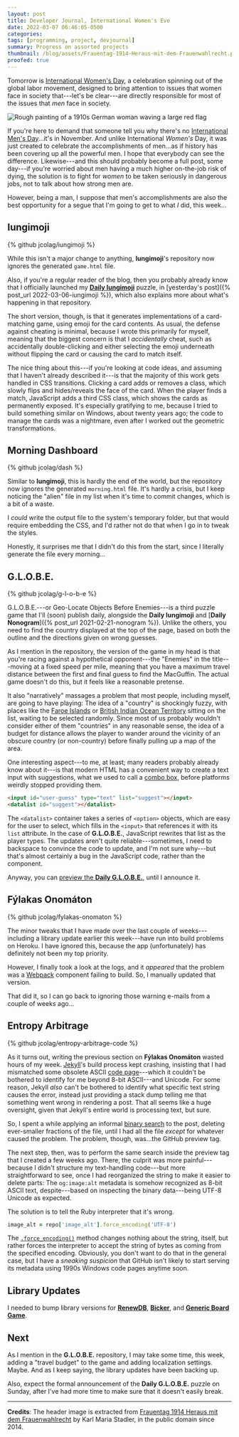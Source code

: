 ```yaml
---
layout: post
title: Developer Journal, International Women's Eve
date: 2022-03-07 06:46:05-0500
categories:
tags: [programming, project, devjournal]
summary: Progress on assorted projects
thumbnail: /blog/assets/Frauentag-1914-Heraus-mit-dem-Frauenwahlrecht.png
proofed: true
---
```


Tomorrow is [International Women's Day](https://en.wikipedia.org/wiki/International_Women%27s_Day), a celebration spinning out of the global labor movement, designed to bring attention to issues that women face in society that---let's be clear---are directly responsible for most of the issues that *men* face in society.

![Rough painting of a 1910s German woman waving a large red flag](/blog/assets/Frauentag-1914-Heraus-mit-dem-Frauenwahlrecht.png "I've seen better rhythmic gymnastics routines...")

If you're here to demand that someone tell you why there's no [International Men's Day](https://en.wikipedia.org/wiki/International_Men's_Day)...it's in November.  And unlike International *Women's* Day, it was just created to celebrate the accomplishments of men...as if history has been covering up all the powerful men.  I hope that everybody can see the difference.  Likewise---and this should probably become a full post, some day---if you're worried about men having a much higher on-the-job risk of dying, the solution is to fight for *women* to be taken seriously in dangerous jobs, not to talk about how strong men are.

However, being a man, I suppose that men's accomplishments are also the best opportunity for a segue that I'm going to get to what *I* did, this week...

## Iungimoji

{% github jcolag/iungimoji %}

While this isn't a major change to anything, **Iungimoji**'s repository now ignores the generated `game.html` file.

Also, if you're a regular reader of the blog, then you probably already know that I officially launched my [**Daily Iungimoji**](/iungimoji) puzzle, in [yesterday's post]({% post_url 2022-03-06-iungimoji %}), which also explains more about what's happening in that repository.

The short version, though, is that it generates implementations of a card-matching game, using emoji for the card contents.  As usual, the defense against cheating is minimal, because I wrote this primarily for myself, meaning that the biggest concern is that I *accidentally* cheat, such as accidentally double-clicking and either selecting the emoji underneath without flipping the card or causing the card to match itself.

The nice thing about this---if you're looking at code ideas, and assuming that I haven't already described it---is that the majority of this work gets handled in CSS transitions.  Clicking a card adds or removes a class, which slowly flips and hides/reveals the face of the card.  When the player finds a match, JavaScript adds a third CSS class, which shows the cards as permanently exposed.  It's especially gratifying to me, because I tried to build something similar on Windows, about twenty years ago; the code to manage the cards was a nightmare, even after I worked out the geometric transformations.

## Morning Dashboard

{% github jcolag/dash %}

Similar to **Iungimoji**, this is hardly the end of the world, but the repository now ignores the generated `morning.html` file.  It's hardly a crisis, but I keep noticing the "alien" file in my list when it's time to commit changes, which is a bit of a waste.

I *could* write the output file to the system's temporary folder, but that would require embedding the CSS, and I'd rather not do that when I go in to tweak the styles.

Honestly, it surprises me that I didn't do this from the start, since I literally generate the file every morning...

## G.L.O.B.E.

{% github jcolag/g-l-o-b-e %}

G.L.O.B.E.---or Geo-Locate Objects Before Enemies---is a third puzzle game that I'll (soon) publish daily, alongside the **Daily Iungimoji** and [**Daily Nonogram**]({% post_url 2021-02-21-nonogram %}).  Unlike the others, you need to find the country displayed at the top of the page, based on both the outline and the directions given on wrong guesses.

As I mention in the repository, the version of the game in my head is that you're racing against a hypothetical opponent---the "Enemies" in the title---moving at a fixed speed per mile, meaning that you have a maximum travel distance between the first and final guess to find the MacGuffin.  The actual game doesn't do this, but it feels like a reasonable pretense.

It also "narratively" massages a problem that most people, including myself, are going to have playing:  The idea of a "country" is shockingly fuzzy, with places like the [Faroe Islands](https://en.wikipedia.org/wiki/Faroe_Islands) or [British Indian Ocean Territory](https://en.wikipedia.org/wiki/British_Indian_Ocean_Territory) sitting on the list, waiting to be selected randomly.  Since most of us probably wouldn't consider either of them "countries" in any reasonable sense, the idea of a budget for distance allows the player to wander around the vicinity of an obscure country (or non-country) before finally pulling up a map of the area.

One interesting aspect---to me, at least; many readers probably already know about it---is that modern HTML has a convenient way to create a text input with suggestions, what we used to call a [combo box](https://en.wikipedia.org/wiki/Combo_box), before platforms weirdly stopped providing them.

```html
<input id="user-guess" type="text" list="suggest"></input>
<datalist id="suggest"></datalist>
```

The `<datalist>` container takes a series of `<option>` objects, which are easy for the user to select, which fills in the `<input>` that references it with its `list` attribute.  In the case of **G.L.O.B.E.**, JavaScript rewrites that list as the player types.  The updates aren't quite reliable---sometimes, I need to backspace to convince the code to update, and I'm not sure why---but that's almost certainly a bug in the JavaScript code, rather than the component.

Anyway, you can [preview the **Daily G.L.O.B.E.**](/globe), until I announce it.

## Fýlakas Onomáton

{% github jcolag/fylakas-onomaton %}

The minor tweaks that I have made over the last couple of weeks---including a library update earlier this week---have run into build problems on Heroku.  I have ignored this, because the app (unfortunately) has definitely not been my top priority.

However, I finally took a look at the logs, and it *appeared* that the problem was a [Webpack](https://webpack.js.org/) component failing to build.  So, I manually updated that version.

That did it, so I can go back to ignoring those warning e-mails from a couple of weeks ago...

## Entropy Arbitrage

{% github jcolag/entropy-arbitrage-code %}

As it turns out, writing the previous section on **Fýlakas Onomáton** wasted hours of my week.  [Jekyll](https://jekyllrb.com/)'s build process kept crashing, insisting that I had mismatched some obsolete ASCII [code page](https://en.wikipedia.org/wiki/Code_page)---which it couldn't be bothered to identify for me beyond 8-bit ASCII---and Unicode.  For some reason, Jekyll *also* can't be bothered to identify what specific text string causes the error, instead just providing a stack dump telling me that something went wrong in rendering a post.  That all seems like a huge oversight, given that Jekyll's entire world is processing text, but sure.

So, I spent a while applying an informal [binary search](https://en.wikipedia.org/wiki/Binary_search_algorithm) to the post, deleting ever-smaller fractions of the file, until I had all the file *except* for whatever caused the problem.  The problem, though, was...the GitHub preview tag.

The next step, then, was to perform the same search inside the preview tag that I created a few weeks ago.  There, the culprit was more painful---because I didn't structure my text-handling code---but more straightforward to see, once I had reorganized the string to make it easier to delete parts:  The `og:image:alt` metadata is somehow recognized as 8-bit ASCII text, despite---based on inspecting the binary data---being UTF-8 Unicode as expected.

The solution is to tell the Ruby interpreter that it's wrong.

```ruby
image_alt = repo['image_alt'].force_encoding('UTF-8')
```

The [`.force_encoding()`](https://en.wikibooks.org/wiki/Ruby_Programming/Encoding) method changes nothing about the string, itself, but rather forces the interpreter to accept the string of bytes as coming from the specified encoding.  Obviously, you don't want to do that in the general case, but I have a *sneaking suspicion* that GitHub isn't likely to start serving its metadata using 1990s Windows code pages anytime soon.

## Library Updates

I needed to bump library versions for [**RenewDB**](https://github.com/jcolag/RenewDB), [**Bicker**](https://github.com/jcolag/Bicker), and [**Generic Board Game**](https://github.com/jcolag/generic-board-game).

## Next

As I mention in the **G.L.O.B.E.** repository, I may take some time, this week, adding a "travel budget" to the game and adding localization settings.  Maybe.  And as I keep saying, the library updates have been backing up.

Also, expect the formal announcement of the **Daily G.L.O.B.E.** puzzle on Sunday, after I've had more time to make sure that it doesn't easily break.

* * *

**Credits**:  The header image is extracted from [Frauentag 1914 Heraus mit dem Frauenwahlrecht](https://commons.wikimedia.org/wiki/File:Frauentag_1914_Heraus_mit_dem_Frauenwahlrecht.jpg) by Karl Maria Stadler, in the public domain since 2014.

